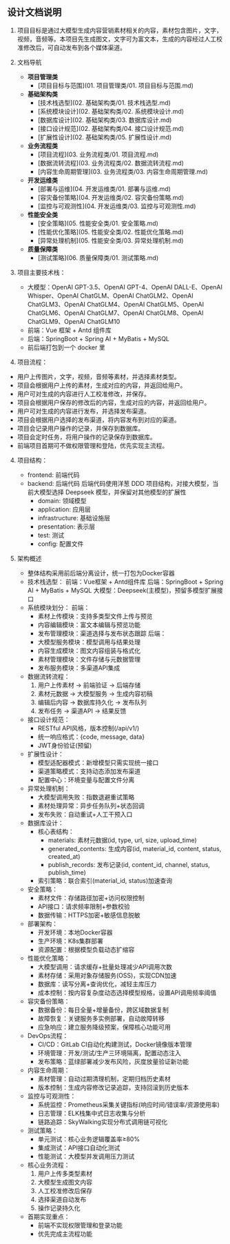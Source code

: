## 设计文档说明

1. 项目目标是通过大模型生成内容营销素材相关的内容，素材包含图片，文字，视频，音频等。本项目先生成图文，文字可为富文本，生成的内容经过人工校准修改后，可自动发布到各个媒体渠道。
2. 文档导航
   - **项目管理类**
     - [项目目标与范围](01. 项目管理类/01. 项目目标与范围.md)
   - **基础架构类**
     - [技术栈选型](02. 基础架构类/01. 技术栈选型.md)
     - [系统模块设计](02. 基础架构类/02. 系统模块设计.md)
     - [数据库设计](02. 基础架构类/03. 数据库设计.md)
     - [接口设计规范](02. 基础架构类/04. 接口设计规范.md)
     - [扩展性设计](02. 基础架构类/05. 扩展性设计.md)
   - **业务流程类**
     - [项目流程](03. 业务流程类/01. 项目流程.md)
     - [数据流转流程](03. 业务流程类/02. 数据流转流程.md)
     - [内容生命周期管理](03. 业务流程类/03. 内容生命周期管理.md)
   - **开发运维类**
     - [部署与运维](04. 开发运维类/01. 部署与运维.md)
     - [容灾备份策略](04. 开发运维类/02. 容灾备份策略.md)
     - [监控与可观测性](04. 开发运维类/03. 监控与可观测性.md)
   - **性能安全类**
     - [安全策略](05. 性能安全类/01. 安全策略.md)
     - [性能优化策略](05. 性能安全类/02. 性能优化策略.md)
     - [异常处理机制](05. 性能安全类/03. 异常处理机制.md)
   - **质量保障类**
     - [测试策略](06. 质量保障类/01. 测试策略.md)

2. 项目主要技术栈：

   - 大模型：OpenAI GPT-3.5、OpenAI GPT-4、OpenAI DALL-E、OpenAI Whisper、OpenAI ChatGLM、OpenAI ChatGLM2、OpenAI ChatGLM3、OpenAI ChatGLM4、OpenAI ChatGLM5、OpenAI ChatGLM6、OpenAI ChatGLM7、OpenAI ChatGLM8、OpenAI ChatGLM9、OpenAI ChatGLM10
   - 前端：Vue 框架 + Antd 组件库
   - 后端：SpringBoot + Spring AI + MyBatis + MySQL
   - 前后端打包到一个 docker 里

3. 项目流程：

- 用户上传图片，文字，视频，音频等素材，并选择素材类型。
- 项目会根据用户上传的素材，生成对应的内容，并返回给用户。
- 用户可对生成的内容进行人工校准修改，并保存。
- 项目会根据用户保存的修改后的内容，生成对应的内容，并返回给用户。
- 用户可对生成的内容进行发布，并选择发布渠道。
- 项目会根据用户选择的发布渠道，将内容发布到对应的渠道。
- 项目会记录用户操作的记录，并保存到数据库。
- 项目会定时任务，将用户操作的记录保存到数据库。
- 前端项目首期可不做权限管理和登陆，优先实现主流程。

4. 项目结构：
   - frontend: 前端代码
   - backend: 后端代码
     后端代码使用洋葱 DDD 项目结构，对接大模型，当前大模型选择 Deepseek 模型，并保留对其他模型的扩展性
     - domain: 领域模型
     - application: 应用层
     - infrastructure: 基础设施层
     - presentation: 表示层
     - test: 测试
     - config: 配置文件

5. 架构概述
   - 整体结构采用前后端分离设计，统一打包为Docker容器
   - 技术栈选型：
     前端：Vue框架 + Antd组件库
     后端：SpringBoot + Spring AI + MyBatis + MySQL
     大模型：Deepseek(主模型)，预留多模型扩展接口
   - 系统模块划分：
     前端：
       - 素材上传模块：支持多类型文件上传与预览
       - 内容编辑模块：富文本编辑与预览功能
       - 发布管理模块：渠道选择与发布状态跟踪
     后端：
       - 大模型服务模块：模型调用与结果处理
       - 内容生成模块：图文内容组装与格式化
       - 素材管理模块：文件存储与元数据管理
       - 发布服务模块：多渠道API集成
   - 数据流转流程：
     1. 用户上传素材 → 前端验证 → 后端存储
     2. 素材元数据 → 大模型服务 → 生成内容初稿
     3. 编辑后内容 → 数据库持久化 → 发布队列
     4. 发布任务 → 渠道API → 结果反馈
   - 接口设计规范：
     - RESTful API风格，版本控制(/api/v1/)
     - 统一响应格式：{code, message, data}
     - JWT身份验证(预留)
   - 扩展性设计：
     - 模型适配器模式：新增模型只需实现统一接口
     - 渠道策略模式：支持动态添加发布渠道
     - 配置中心：环境变量与配置文件分离
   - 异常处理机制：
     - 大模型调用失败：指数退避重试策略
     - 素材处理异常：异步任务队列+状态回调
     - 发布失败：自动重试+人工干预入口
   - 数据库设计：
     - 核心表结构：
       - materials: 素材元数据(id, type, url, size, upload_time)
       - generated_contents: 生成内容(id, material_id, content, status, created_at)
       - publish_records: 发布记录(id, content_id, channel, status, publish_time)
     - 索引策略：联合索引(material_id, status)加速查询
   - 安全策略：
     - 素材文件：存储路径加密+访问权限控制
     - API接口：请求频率限制+参数校验
     - 数据传输：HTTPS加密+敏感信息脱敏
   - 部署架构：
     - 开发环境：本地Docker容器
     - 生产环境：K8s集群部署
     - 资源配置：根据模型负载动态扩缩容
   - 性能优化策略：
     - 大模型调用：请求缓存+批量处理减少API调用次数
     - 素材存储：采用对象存储服务(OSS)，实现CDN加速
     - 数据库：读写分离+查询优化，减轻主库压力
     - 成本控制：按内容复杂度动态选择模型规格，设置API调用频率阈值
   - 容灾备份策略：
     - 数据备份：每日全量+增量备份，跨区域数据复制
     - 故障恢复：关键服务多实例部署，自动故障转移
     - 应急响应：建立服务降级预案，保障核心功能可用
   - DevOps流程：
     - CI/CD：GitLab CI自动化构建测试，Docker镜像版本管理
     - 环境管理：开发/测试/生产三环境隔离，配置动态注入
     - 发布策略：蓝绿部署减少发布风险，灰度放量验证新功能
   - 内容生命周期：
     - 素材管理：自动过期清理机制，定期归档历史素材
     - 版本控制：生成内容修改记录追踪，支持回滚到历史版本
   - 监控与可观测性：
     - 系统监控：Prometheus采集关键指标(响应时间/错误率/资源使用率)
     - 日志管理：ELK栈集中式日志收集与分析
     - 链路追踪：SkyWalking实现分布式调用链可视化
   - 测试策略：
     - 单元测试：核心业务逻辑覆盖率≥80%
     - 集成测试：API接口自动化测试
     - 性能测试：大模型并发调用压力测试
   - 核心业务流程：
     1. 用户上传多类型素材
     2. 大模型生成图文内容
     3. 人工校准修改后保存
     4. 选择渠道自动发布
     5. 操作记录持久化
   - 首期实现重点：
     - 前端不实现权限管理和登录功能
     - 优先完成主流程功能
